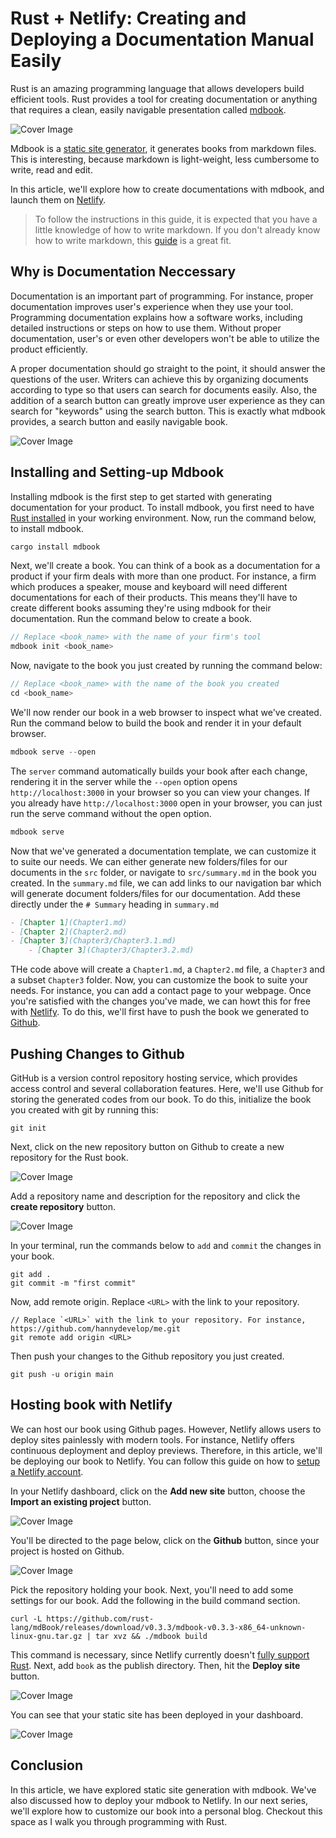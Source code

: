 # Rust + Netlify: Creating and Deploying a Documentation Manual Easily

Rust is an amazing programming language that allows developers build efficient tools. Rust provides a tool for creating documentation or anything that requires a clean, easily navigable presentation called [mdbook](https://rust-lang.github.io/mdBook/).

![Cover Image](images/cover1.png)

Mdbook is a [static site generator](https://www.netlify.com/blog/2020/04/14/what-is-a-static-site-generator-and-3-ways-to-find-the-best-one/), it generates books from markdown files. This is interesting, because markdown is light-weight, less cumbersome to write, read and edit.

In this article, we'll explore how to create documentations with mdbook, and launch them on [Netlify](https://www.netlify.com/).

> To follow the instructions in this guide, it is expected that you have a little knowledge of how to write markdown. If you don't already know how to write markdown, this [guide](https://www.markdownguide.org/getting-started?msclkid=2b0d247bb1a311ecaa6af8aeb9988ece) is a great fit.

## Why is Documentation Neccessary

Documentation is an important part of programming. For instance, proper documentation improves user's experience when they use your tool. Programming documentation explains how a software works, including detailed instructions or steps on how to use them. Without proper documentation, user's or even other developers won't be able to utilize the product efficiently.

A proper documentation should go straight to the point, it should answer the questions of the user. Writers can achieve this by organizing documents according to type so that users can search for documents easily. Also, the addition of a search button can greatly improve user experience as they can search for "keywords" using the search button. This is exactly what mdbook provides, a search button and easily navigable book.

![Cover Image](images/netlify5.png)

## Installing and Setting-up Mdbook

Installing mdbook is the first step to get started with generating documentation for your product. To install mdbook, you first need to have [Rust installed](https://www.rust-lang.org/tools/install) in your working environment. Now, run the command below, to install mdbook.

```rust
cargo install mdbook
```

Next, we'll create a book. You can think of a book as a documentation for a product if your firm deals with more than one product. For instance, a firm which produces a speaker, mouse and keyboard will need different documentations for each of their products. This means they'll have to create different books assuming they're using mdbook for their documentation. Run the command below to create a book.

```rust
// Replace <book_name> with the name of your firm's tool
mdbook init <book_name>
```

Now, navigate to the book you just created by running the command below:

```rust
// Replace <book_name> with the name of the book you created
cd <book_name>
```

We'll now render our book in a web browser to inspect what we've created. Run the command below to build the book and render it in your default browser.

```rust
mdbook serve --open
```

The `server` command automatically builds your book after each change, rendering it in the server while the  `--open` option opens `http://localhost:3000` in your browser so you can view your changes. If you already have `http://localhost:3000` open in your browser, you can just run the serve command without the open option.

```rust
mdbook serve
```

Now that we've generated a documentation template, we can customize it to suite our needs. We can either generate new folders/files for our documents in the `src` folder, or navigate to `src/summary.md` in the book you created. In the `summary.md` file, we can add links to our navigation bar which will generate document folders/files for our documentation. Add these directly under the `# Summary` heading in `summary.md`

```md
- [Chapter 1](Chapter1.md)
- [Chapter 2](Chapter2.md)
- [Chapter 3](Chapter3/Chapter3.1.md)
    - [Chapter 3](Chapter3/Chapter3.2.md)
```

THe code above will create a `Chapter1.md`, a `Chapter2.md` file, a `Chapter3` and a subset `Chapter3` folder. Now, you can customize the book to suite your needs. For instance, you can add a contact page to your webpage. Once you're satisfied with the changes you've made, we can howt this for free with [Netlify](https://www.netlify.com/?msclkid=5c5431e8b19711ec948768e2addc0a7d). To do this, we'll first have to push the book we generated to [Github](https://github.com/).

## Pushing Changes to Github

GitHub is a version control repository hosting service, which provides access control and several collaboration features. Here, we'll use Github for storing the generated codes from our book. To do this, initialize the book you created with git by running this:

```
git init
```

Next, click on the new repository button on Github to create a new repository for the Rust book.

![Cover Image](images/github1.png)

Add a repository name and description for the repository and click the **create repository** button.

![Cover Image](images/github2.png)

In your terminal, run the commands below to `add` and `commit` the changes in your book.

```
git add .
git commit -m "first commit"
```

Now, add remote origin. Replace `<URL>` with the link to your repository. 

```
// Replace `<URL>` with the link to your repository. For instance, https://github.com/hannydevelop/me.git
git remote add origin <URL>
```
Then push your changes to the Github repository you just created.

```
git push -u origin main
```

## Hosting book with Netlify

We can host our book using Github pages. However, Netlify allows users to deploy sites painlessly with modern tools. For instance, Netlify offers continuous deployment and deploy previews. Therefore, in this article, we'll be deploying our book to Netlify. You can follow this guide on how to [setup a Netlify account](https://serverless-stack.com/chapters/setting-up-your-project-on-netlify.html?msclkid=02770c9fb19e11ec873274b51a73c40d).

In your Netlify dashboard, click on the **Add new site** button, choose the **Import an existing project** button. 

![Cover Image](images/netlify1.png)

You'll be directed to the page below, click on the **Github** button, since your project is hosted on Github.

![Cover Image](images/netlify2.png)

Pick the repository holding your book. Next, you'll need to add some settings for our book. Add the following in the build command section.

```
curl -L https://github.com/rust-lang/mdBook/releases/download/v0.3.3/mdbook-v0.3.3-x86_64-unknown-linux-gnu.tar.gz | tar xvz && ./mdbook build 
```

This command is necessary, since Netlify currently doesn't [fully support Rust](https://github.com/netlify/build-image/pull/320). Next, add `book` as the publish directory. Then, hit the **Deploy site** button.

![Cover Image](images/netlify4.png)

You can see that your static site has been deployed in your dashboard.

![Cover Image](images/netlify3.png)

## Conclusion
In this article, we have explored static site generation with mdbook. We've also discussed how to deploy your mdbook to Netlify. In our next series, we'll explore how to customize our book into a personal blog. Checkout this space as I walk you through programming with Rust.
